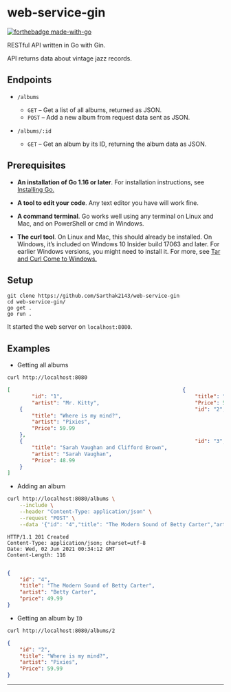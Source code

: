 # web-service-gin

[![forthebadge made-with-go](http://ForTheBadge.com/images/badges/made-with-go.svg)](https://go.dev/)

RESTful API written in Go with Gin.

API returns data about vintage jazz records.

## Endpoints

- ``/albums``

    - ``GET`` – Get a list of all albums, returned as JSON.
    - ``POST`` – Add a new album from request data sent as JSON.

- ``/albums/:id``

    - ``GET`` – Get an album by its ID, returning the album data as JSON.


## Prerequisites

- **An installation of Go 1.16 or later**. For installation instructions, see [Installing Go.](https://go.dev/doc/install)

- **A tool to edit your code**. Any text editor you have will work fine.

- **A command terminal**. Go works well using any terminal on Linux and Mac, and on PowerShell or cmd in Windows.

- **The curl tool**. On Linux and Mac, this should already be installed. On Windows, it’s included on Windows 10 Insider build 17063 and later. For earlier Windows versions, you might need to install it. For more, see [Tar and Curl Come to Windows.](https://docs.microsoft.com/en-us/virtualization/community/team-blog/2017/20171219-tar-and-curl-come-to-windows)

## Setup

```
git clone https://github.com/Sarthak2143/web-service-gin
cd web-service-gin/
go get .
go run .
```
It started the web server on `localhost:8080`.

## Examples

- Getting all albums

```bash
curl http://localhost:8080
```

```json
[                                                        {
        "id": "1",                                           "title": "After Dark",
        "artist": "Mr. Kitty",                               "Price": 56.99                                   },
    {                                                        "id": "2",
        "title": "Where is my mind?",
        "artist": "Pixies",
        "Price": 59.99
    },
    {                                                        "id": "3",
        "title": "Sarah Vaughan and Clifford Brown",
        "artist": "Sarah Vaughan",
        "Price": 48.99
    }
]
```

- Adding an album

```bash
curl http://localhost:8080/albums \
    --include \
    --header "Content-Type: application/json" \
    --request "POST" \
    --data '{"id": "4","title": "The Modern Sound of Betty Carter","artist": "Betty Carter","price": 49.99}'
```

```
HTTP/1.1 201 Created
Content-Type: application/json; charset=utf-8
Date: Wed, 02 Jun 2021 00:34:12 GMT
Content-Length: 116
```
```json

{
    "id": "4",
    "title": "The Modern Sound of Betty Carter",
    "artist": "Betty Carter",
    "price": 49.99
}
```

- Getting an album by `ID`

```bash
curl http://localhost:8080/albums/2
```

```json
{
    "id": "2",
    "title": "Where is my mind?",
    "artist": "Pixies",
    "Price": 59.99
}
```

---
